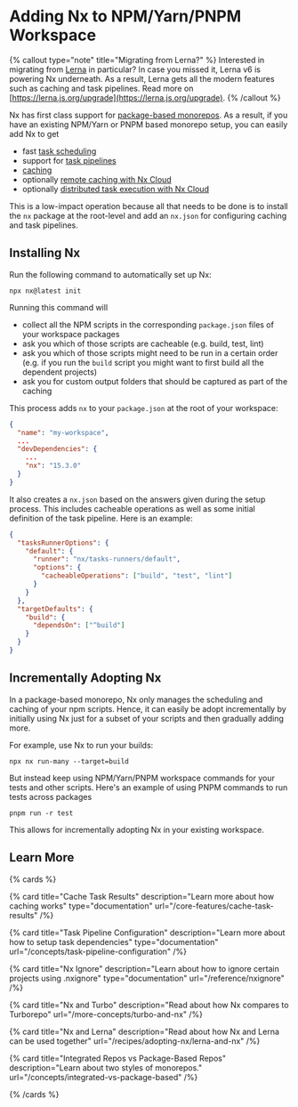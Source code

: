 # Adding Nx to NPM/Yarn/PNPM Workspace

{% callout type="note" title="Migrating from Lerna?" %}
Interested in migrating from [Lerna](https://github.com/lerna/lerna) in particular? In case you missed it, Lerna v6 is powering Nx underneath. As a result, Lerna gets all the modern features such as caching and task pipelines. Read more on [https://lerna.js.org/upgrade](https://lerna.js.org/upgrade).
{% /callout %}

Nx has first class support for [package-based monorepos](/tutorials/package-based-repo-tutorial). As a result, if you have an existing NPM/Yarn or PNPM based monorepo setup, you can easily add Nx to get

- fast [task scheduling](/core-features/run-tasks)
- support for [task pipelines](/concepts/task-pipeline-configuration)
- [caching](/core-features/cache-task-results)
- optionally [remote caching with Nx Cloud](/core-features/share-your-cache)
- optionally [distributed task execution with Nx Cloud](/core-features/distribute-task-execution)

This is a low-impact operation because all that needs to be done is to install the `nx` package at the root-level and add an `nx.json` for configuring caching and task pipelines.

## Installing Nx

Run the following command to automatically set up Nx:

```shell
npx nx@latest init
```

Running this command will

- collect all the NPM scripts in the corresponding `package.json` files of your workspace packages
- ask you which of those scripts are cacheable (e.g. build, test, lint)
- ask you which of those scripts might need to be run in a certain order (e.g. if you run the `build` script you might want to first build all the dependent projects)
- ask you for custom output folders that should be captured as part of the caching

This process adds `nx` to your `package.json` at the root of your workspace:

```json {% fileName="package.json" %}
{
  "name": "my-workspace",
  ...
  "devDependencies": {
    ...
    "nx": "15.3.0"
  }
}
```

It also creates a `nx.json` based on the answers given during the setup process. This includes cacheable operations as well as some initial definition of the task pipeline. Here is an example:

```json {% fileName="nx.json" %}
{
  "tasksRunnerOptions": {
    "default": {
      "runner": "nx/tasks-runners/default",
      "options": {
        "cacheableOperations": ["build", "test", "lint"]
      }
    }
  },
  "targetDefaults": {
    "build": {
      "dependsOn": ["^build"]
    }
  }
}
```

## Incrementally Adopting Nx

In a package-based monorepo, Nx only manages the scheduling and caching of your npm scripts. Hence, it can easily be adopt incrementally by initially using Nx just for a subset of your scripts and then gradually adding more.

For example, use Nx to run your builds:

```shell
npx nx run-many --target=build
```

But instead keep using NPM/Yarn/PNPM workspace commands for your tests and other scripts. Here's an example of using PNPM commands to run tests across packages

```shell
pnpm run -r test
```

This allows for incrementally adopting Nx in your existing workspace.

## Learn More

{% cards %}

{% card title="Cache Task Results" description="Learn more about how caching works" type="documentation" url="/core-features/cache-task-results" /%}

{% card title="Task Pipeline Configuration" description="Learn more about how to setup task dependencies" type="documentation" url="/concepts/task-pipeline-configuration" /%}

{% card title="Nx Ignore" description="Learn about how to ignore certain projects using .nxignore" type="documentation" url="/reference/nxignore" /%}

{% card title="Nx and Turbo" description="Read about how Nx compares to Turborepo" url="/more-concepts/turbo-and-nx" /%}

{% card title="Nx and Lerna" description="Read about how Nx and Lerna can be used together" url="/recipes/adopting-nx/lerna-and-nx" /%}

{% card title="Integrated Repos vs Package-Based Repos" description="Learn about two styles of monorepos." url="/concepts/integrated-vs-package-based" /%}

{% /cards %}
